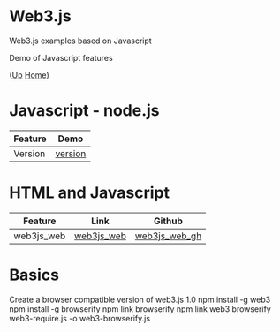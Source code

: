 # Web3.js  <!-- omit in toc --> 
Web3.js examples based on Javascript

Demo of Javascript features

([Up](..) [Home](..\..))

# Javascript - node.js

| Feature     | Demo
| --------    | ----
| Version     | [version]

[version]:           https://github.com/web3examples/ethereum/we3js/blob/master/demo/version.js
 
# HTML and Javascript
  
| Feature    | Link         | Github
| ---------  | -------      | ----------- 
| web3js_web | [web3js_web] |  [web3js_web_gh]
 
 [web3js_web]: web3js_web.html
 [web3js_web_gh]: https://github.com/web3examples/ethereum/we3js/blob/master/demo/web3js_web.html

# Basics



Create a browser compatible version of web3.js 1.0
npm install -g web3
npm install -g browserify
npm link browserify
npm link web3
browserify web3-require.js -o web3-browserify.js 


